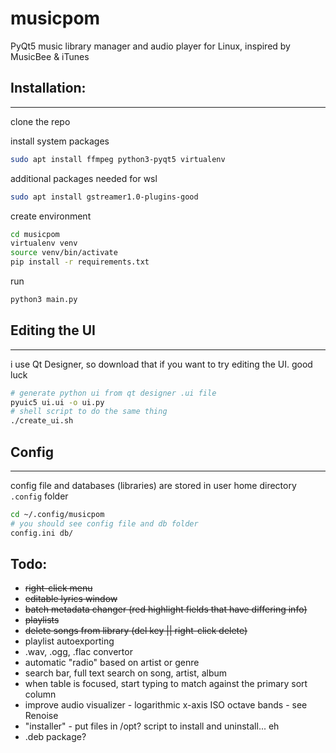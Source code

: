 # musicpom

PyQt5 music library manager and audio player for Linux, inspired by MusicBee & iTunes

## Installation:
___
clone the repo

install system packages
```bash
sudo apt install ffmpeg python3-pyqt5 virtualenv
```

additional packages needed for wsl
```bash
sudo apt install gstreamer1.0-plugins-good
```

create environment
```bash
cd musicpom
virtualenv venv
source venv/bin/activate
pip install -r requirements.txt
```

run
```bash
python3 main.py
```
## Editing the UI
___
i use Qt Designer, so download that if you want to try editing the UI. good luck
```bash
# generate python ui from qt designer .ui file
pyuic5 ui.ui -o ui.py
# shell script to do the same thing
./create_ui.sh
```
## Config
___
config file and databases (libraries) are stored in user home directory `.config` folder
```bash
cd ~/.config/musicpom
# you should see config file and db folder
config.ini db/
```

## Todo:

- ~~right-click menu~~
- ~~editable lyrics window~~
- ~~batch metadata changer (red highlight fields that have differing info)~~
- ~~playlists~~
- ~~delete songs from library (del key || right-click delete)~~
- playlist autoexporting
- .wav, .ogg, .flac convertor
- automatic "radio" based on artist or genre
- search bar, full text search on song, artist, album
- when table is focused, start typing to match against the primary sort column
- improve audio visualizer - logarithmic x-axis ISO octave bands - see Renoise
- "installer" - put files in /opt? script to install and uninstall... eh
- .deb package?
